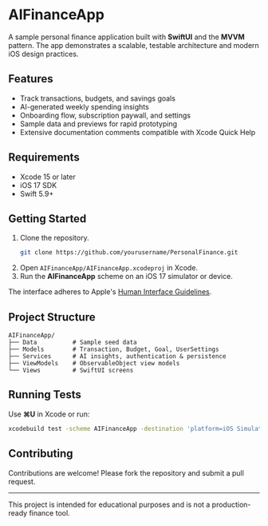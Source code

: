 # AIFinanceApp

A sample personal finance application built with **SwiftUI** and the **MVVM** pattern. The app demonstrates a scalable, testable architecture and modern iOS design practices.

## Features
- Track transactions, budgets, and savings goals
- AI-generated weekly spending insights
- Onboarding flow, subscription paywall, and settings
- Sample data and previews for rapid prototyping
- Extensive documentation comments compatible with Xcode Quick Help

## Requirements
- Xcode 15 or later
- iOS 17 SDK
- Swift 5.9+

## Getting Started
1. Clone the repository.
   ```bash
   git clone https://github.com/yourusername/PersonalFinance.git
   ```
2. Open `AIFinanceApp/AIFinanceApp.xcodeproj` in Xcode.
3. Run the **AIFinanceApp** scheme on an iOS 17 simulator or device.

The interface adheres to Apple's [Human Interface Guidelines](https://developer.apple.com/design/human-interface-guidelines/).

## Project Structure
```
AIFinanceApp/
├── Data          # Sample seed data
├── Models        # Transaction, Budget, Goal, UserSettings
├── Services      # AI insights, authentication & persistence
├── ViewModels    # ObservableObject view models
└── Views         # SwiftUI screens
```

## Running Tests
Use **⌘U** in Xcode or run:

```bash
xcodebuild test -scheme AIFinanceApp -destination 'platform=iOS Simulator,name=iPhone 15'
```

## Contributing
Contributions are welcome! Please fork the repository and submit a pull request.

---

This project is intended for educational purposes and is not a production-ready finance tool.
